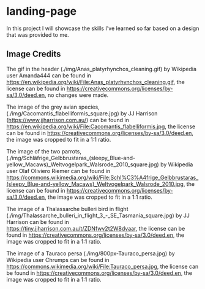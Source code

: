 # landing-page

In this project I will showcase the skills I've learned so far based on a design that was provided to me.

## Image Credits

The gif in the header (./img/Anas_platyrhynchos_cleaning.gif) by Wikipedia user Amanda444  can be found in <https://en.wikipedia.org/wiki/File:Anas_platyrhynchos_cleaning.gif>, the license can be found in <https://creativecommons.org/licenses/by-sa/3.0/deed.en>, no changes were made.

The image of the grey avian species, (./img/Cacomantis_flabelliformis_square.jpg) by JJ Harrison (<https://www.jjharrison.com.au/>) can be found in <https://en.wikipedia.org/wiki/File:Cacomantis_flabelliformis.jpg>, the license can be found in <https://creativecommons.org/licenses/by-sa/3.0/deed.en>, the image was cropped to fit in a 1:1 ratio.

The image of the two parrots, (./img/Schläfrige_Gelbbrustaras_(sleepy_Blue-and-yellow_Macaws)_Weltvogelpark_Walsrode_2010_square.jpg) by Wikipedia user Olaf Oliviero Riemer can be found in <https://commons.wikimedia.org/wiki/File:Schl%C3%A4frige_Gelbbrustaras_(sleepy_Blue-and-yellow_Macaws)_Weltvogelpark_Walsrode_2010.jpg>, the license can be found in <https://creativecommons.org/licenses/by-sa/3.0/deed.en>, the image was cropped to fit in a 1:1 ratio.

The image of a Thalassarche bulleri bird in flight (./img/Thalassarche_bulleri_in_flight_3_-_SE_Tasmania_square.jpg) by JJ Harrison can be found in <https://tiny.jjharrison.com.au/t/ZDNfwv2t2W8dvaar>, the license can be found in <https://creativecommons.org/licenses/by-sa/3.0/deed.en>, the image was cropped to fit in a 1:1 ratio.

The image of a Tauraco persa (./img/800px-Tauraco_persa.jpg) by Wikipedia user Chrumps can be found in <https://commons.wikimedia.org/wiki/File:Tauraco_persa.jpg>, the license can be found in <https://creativecommons.org/licenses/by-sa/3.0/deed.en>, the image was cropped to fit in a 1:1 ratio.
